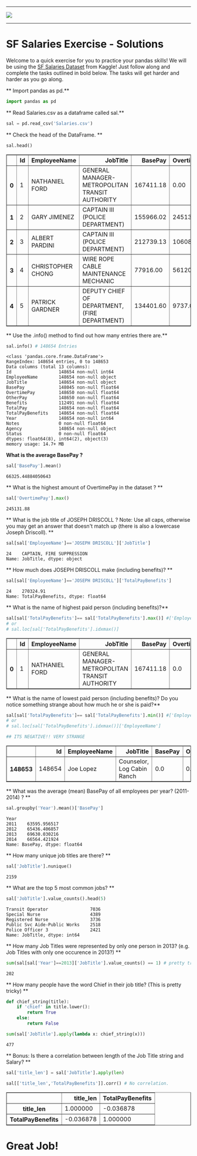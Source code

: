 ___

<a href='http://www.pieriandata.com'> <img src='../../Pierian_Data_Logo.png' /></a>
___

# SF Salaries Exercise - Solutions

Welcome to a quick exercise for you to practice your pandas skills! We will be using the [SF Salaries Dataset](https://www.kaggle.com/kaggle/sf-salaries) from Kaggle! Just follow along and complete the tasks outlined in bold below. The tasks will get harder and harder as you go along.

** Import pandas as pd.**


```python
import pandas as pd
```

** Read Salaries.csv as a dataframe called sal.**


```python
sal = pd.read_csv('Salaries.csv')
```

** Check the head of the DataFrame. **


```python
sal.head()
```




<div>
<table border="1" class="dataframe">
  <thead>
    <tr style="text-align: right;">
      <th></th>
      <th>Id</th>
      <th>EmployeeName</th>
      <th>JobTitle</th>
      <th>BasePay</th>
      <th>OvertimePay</th>
      <th>OtherPay</th>
      <th>Benefits</th>
      <th>TotalPay</th>
      <th>TotalPayBenefits</th>
      <th>Year</th>
      <th>Notes</th>
      <th>Agency</th>
      <th>Status</th>
    </tr>
  </thead>
  <tbody>
    <tr>
      <th>0</th>
      <td>1</td>
      <td>NATHANIEL FORD</td>
      <td>GENERAL MANAGER-METROPOLITAN TRANSIT AUTHORITY</td>
      <td>167411.18</td>
      <td>0.00</td>
      <td>400184.25</td>
      <td>NaN</td>
      <td>567595.43</td>
      <td>567595.43</td>
      <td>2011</td>
      <td>NaN</td>
      <td>San Francisco</td>
      <td>NaN</td>
    </tr>
    <tr>
      <th>1</th>
      <td>2</td>
      <td>GARY JIMENEZ</td>
      <td>CAPTAIN III (POLICE DEPARTMENT)</td>
      <td>155966.02</td>
      <td>245131.88</td>
      <td>137811.38</td>
      <td>NaN</td>
      <td>538909.28</td>
      <td>538909.28</td>
      <td>2011</td>
      <td>NaN</td>
      <td>San Francisco</td>
      <td>NaN</td>
    </tr>
    <tr>
      <th>2</th>
      <td>3</td>
      <td>ALBERT PARDINI</td>
      <td>CAPTAIN III (POLICE DEPARTMENT)</td>
      <td>212739.13</td>
      <td>106088.18</td>
      <td>16452.60</td>
      <td>NaN</td>
      <td>335279.91</td>
      <td>335279.91</td>
      <td>2011</td>
      <td>NaN</td>
      <td>San Francisco</td>
      <td>NaN</td>
    </tr>
    <tr>
      <th>3</th>
      <td>4</td>
      <td>CHRISTOPHER CHONG</td>
      <td>WIRE ROPE CABLE MAINTENANCE MECHANIC</td>
      <td>77916.00</td>
      <td>56120.71</td>
      <td>198306.90</td>
      <td>NaN</td>
      <td>332343.61</td>
      <td>332343.61</td>
      <td>2011</td>
      <td>NaN</td>
      <td>San Francisco</td>
      <td>NaN</td>
    </tr>
    <tr>
      <th>4</th>
      <td>5</td>
      <td>PATRICK GARDNER</td>
      <td>DEPUTY CHIEF OF DEPARTMENT,(FIRE DEPARTMENT)</td>
      <td>134401.60</td>
      <td>9737.00</td>
      <td>182234.59</td>
      <td>NaN</td>
      <td>326373.19</td>
      <td>326373.19</td>
      <td>2011</td>
      <td>NaN</td>
      <td>San Francisco</td>
      <td>NaN</td>
    </tr>
  </tbody>
</table>
</div>



** Use the .info() method to find out how many entries there are.**


```python
sal.info() # 148654 Entries
```

    <class 'pandas.core.frame.DataFrame'>
    RangeIndex: 148654 entries, 0 to 148653
    Data columns (total 13 columns):
    Id                  148654 non-null int64
    EmployeeName        148654 non-null object
    JobTitle            148654 non-null object
    BasePay             148045 non-null float64
    OvertimePay         148650 non-null float64
    OtherPay            148650 non-null float64
    Benefits            112491 non-null float64
    TotalPay            148654 non-null float64
    TotalPayBenefits    148654 non-null float64
    Year                148654 non-null int64
    Notes               0 non-null float64
    Agency              148654 non-null object
    Status              0 non-null float64
    dtypes: float64(8), int64(2), object(3)
    memory usage: 14.7+ MB
    

**What is the average BasePay ?**


```python
sal['BasePay'].mean()
```




    66325.44884050643



** What is the highest amount of OvertimePay in the dataset ? **


```python
sal['OvertimePay'].max()
```




    245131.88



** What is the job title of  JOSEPH DRISCOLL ? Note: Use all caps, otherwise you may get an answer that doesn't match up (there is also a lowercase Joseph Driscoll). **


```python
sal[sal['EmployeeName']=='JOSEPH DRISCOLL']['JobTitle']
```




    24    CAPTAIN, FIRE SUPPRESSION
    Name: JobTitle, dtype: object



** How much does JOSEPH DRISCOLL make (including benefits)? **


```python
sal[sal['EmployeeName']=='JOSEPH DRISCOLL']['TotalPayBenefits']
```




    24    270324.91
    Name: TotalPayBenefits, dtype: float64



** What is the name of highest paid person (including benefits)?**


```python
sal[sal['TotalPayBenefits']== sal['TotalPayBenefits'].max()] #['EmployeeName']
# or
# sal.loc[sal['TotalPayBenefits'].idxmax()]
```




<div>
<table border="1" class="dataframe">
  <thead>
    <tr style="text-align: right;">
      <th></th>
      <th>Id</th>
      <th>EmployeeName</th>
      <th>JobTitle</th>
      <th>BasePay</th>
      <th>OvertimePay</th>
      <th>OtherPay</th>
      <th>Benefits</th>
      <th>TotalPay</th>
      <th>TotalPayBenefits</th>
      <th>Year</th>
      <th>Notes</th>
      <th>Agency</th>
      <th>Status</th>
    </tr>
  </thead>
  <tbody>
    <tr>
      <th>0</th>
      <td>1</td>
      <td>NATHANIEL FORD</td>
      <td>GENERAL MANAGER-METROPOLITAN TRANSIT AUTHORITY</td>
      <td>167411.18</td>
      <td>0.0</td>
      <td>400184.25</td>
      <td>NaN</td>
      <td>567595.43</td>
      <td>567595.43</td>
      <td>2011</td>
      <td>NaN</td>
      <td>San Francisco</td>
      <td>NaN</td>
    </tr>
  </tbody>
</table>
</div>



** What is the name of lowest paid person (including benefits)? Do you notice something strange about how much he or she is paid?**


```python
sal[sal['TotalPayBenefits']== sal['TotalPayBenefits'].min()] #['EmployeeName']
# or
# sal.loc[sal['TotalPayBenefits'].idxmax()]['EmployeeName']

## ITS NEGATIVE!! VERY STRANGE
```




<div>
<table border="1" class="dataframe">
  <thead>
    <tr style="text-align: right;">
      <th></th>
      <th>Id</th>
      <th>EmployeeName</th>
      <th>JobTitle</th>
      <th>BasePay</th>
      <th>OvertimePay</th>
      <th>OtherPay</th>
      <th>Benefits</th>
      <th>TotalPay</th>
      <th>TotalPayBenefits</th>
      <th>Year</th>
      <th>Notes</th>
      <th>Agency</th>
      <th>Status</th>
    </tr>
  </thead>
  <tbody>
    <tr>
      <th>148653</th>
      <td>148654</td>
      <td>Joe Lopez</td>
      <td>Counselor, Log Cabin Ranch</td>
      <td>0.0</td>
      <td>0.0</td>
      <td>-618.13</td>
      <td>0.0</td>
      <td>-618.13</td>
      <td>-618.13</td>
      <td>2014</td>
      <td>NaN</td>
      <td>San Francisco</td>
      <td>NaN</td>
    </tr>
  </tbody>
</table>
</div>



** What was the average (mean) BasePay of all employees per year? (2011-2014) ? **


```python
sal.groupby('Year').mean()['BasePay']
```




    Year
    2011    63595.956517
    2012    65436.406857
    2013    69630.030216
    2014    66564.421924
    Name: BasePay, dtype: float64



** How many unique job titles are there? **


```python
sal['JobTitle'].nunique()
```




    2159



** What are the top 5 most common jobs? **


```python
sal['JobTitle'].value_counts().head(5)
```




    Transit Operator                7036
    Special Nurse                   4389
    Registered Nurse                3736
    Public Svc Aide-Public Works    2518
    Police Officer 3                2421
    Name: JobTitle, dtype: int64



** How many Job Titles were represented by only one person in 2013? (e.g. Job Titles with only one occurence in 2013?) **


```python
sum(sal[sal['Year']==2013]['JobTitle'].value_counts() == 1) # pretty tricky way to do this...
```




    202



** How many people have the word Chief in their job title? (This is pretty tricky) **


```python
def chief_string(title):
    if 'chief' in title.lower():
        return True
    else:
        return False
```


```python
sum(sal['JobTitle'].apply(lambda x: chief_string(x)))
```




    477



** Bonus: Is there a correlation between length of the Job Title string and Salary? **


```python
sal['title_len'] = sal['JobTitle'].apply(len)
```


```python
sal[['title_len','TotalPayBenefits']].corr() # No correlation.
```




<div>
<table border="1" class="dataframe">
  <thead>
    <tr style="text-align: right;">
      <th></th>
      <th>title_len</th>
      <th>TotalPayBenefits</th>
    </tr>
  </thead>
  <tbody>
    <tr>
      <th>title_len</th>
      <td>1.000000</td>
      <td>-0.036878</td>
    </tr>
    <tr>
      <th>TotalPayBenefits</th>
      <td>-0.036878</td>
      <td>1.000000</td>
    </tr>
  </tbody>
</table>
</div>



# Great Job!
